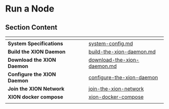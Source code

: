 # Run a Node

## Section Content

<table data-view="cards"><thead><tr><th></th><th></th><th></th><th data-hidden data-card-target data-type="content-ref"></th></tr></thead><tbody><tr><td><strong>System Specifications</strong></td><td></td><td></td><td><a href="system-config.md">system-config.md</a></td></tr><tr><td><strong>Build the XION Daemon</strong></td><td></td><td></td><td><a href="build-the-xion-daemon.md">build-the-xion-daemon.md</a></td></tr><tr><td><strong>Download the XION Daemon</strong></td><td></td><td></td><td><a href="download-the-xion-daemon.md">download-the-xion-daemon.md</a></td></tr><tr><td><strong>Configure the XION Daemon</strong></td><td></td><td></td><td><a href="configure-the-xion-daemon/">configure-the-xion-daemon</a></td></tr><tr><td><strong>Join the XION Network</strong></td><td></td><td></td><td><a href="join-the-xion-network/">join-the-xion-network</a></td></tr><tr><td><strong>XION docker compose</strong></td><td></td><td></td><td><a href="xion-docker-compose/">xion-docker-compose</a></td></tr><tr><td></td><td></td><td></td><td></td></tr></tbody></table>
